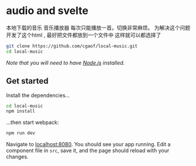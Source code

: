 # audio and svelte

本地下载的音乐 音乐播放器 每次只能播放一首。切换非常麻烦。 为解决这个问题 开发了这个html , 最好把文件都放到一个文件中 这样就可以都选择了

```bash
git clone https://github.com/cgaof/local-music.git
cd local-music
```


*Note that you will need to have [Node.js](https://nodejs.org) installed.*


## Get started

Install the dependencies...

```bash
cd local-music
npm install
```

...then start webpack:

```bash
npm run dev
```

Navigate to [localhost:8080](http://localhost:8080). You should see your app running. Edit a component file in `src`, save it, and the page should reload with your changes.


